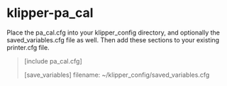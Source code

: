 # klipper-pa_cal

Place the pa_cal.cfg into your klipper_config directory, and optionally the saved_variables.cfg file as well.
Then add these sections to your existing printer.cfg file.

> [include pa_cal.cfg]
>
>[save_variables]
>filename: ~/klipper_config/saved_variables.cfg


